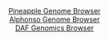 <div id="Pineapple_Genome_Browser" align="center">
  <a href="https://igv.org/app/?sessionURL=blob:zZNda9swFIb_i6BlA8eW7TiuDWUkXdLmow1LmoSlFCPbsqNNllRJcb7If58aNnazQnOxMdDF0eFI5z2vHh1AjaUinIEYeLYb2K4LLKBWfDNFlaD4AVVYgbhAVGELSFxgiVmGQXwABVIazSYjc3KltVCx4xAtGhViJbeVb6MK7TlDG2VnvHJuOKUo5RJpLpXTkajmDinrxganSAjb9PbtwMmRRg6iYsWZ4o7ArEw25r7kVyopMeMVTqo11eQkIDF6jMbcLtCn9mLazjKs1BDv.vl1e9hvz_3ubHnbulnOxneLWWtxOSUlQ3ot8XX6KPQ.73zhdD.uH1Y9uBvezZowUPvswv982d0KIrG6dkP3yo.aMILGGMJyvP2fZjaLnDn3MBCPm0620De3UTruDwajau7nX9W38VtzHy1AebY2HIBsJcPYhZYPW1bgtRqvoXtlQRgZdyQnIH56toCWKPtuyp8OQO.EoQUo_LI.gWMBLnMsQdyIIAzdKPKCZmi6RO7ROoC1pH_P2t5sEoXQa3teKykI1QblPFFMKBsxZtdZYZf7M71E_nKyHc_p6H6Fx6F6ufA6oreknStITcj_6OfrBzPtT09ohn2Pqn9C3nuE2Do9Fze_21bNabTs9Ae9l.5glHe3UrPwfl4037TnPGsKLiukTb3JmO1P4mokCWLaJGqiSEoo0buFcZFvQOx6vgEXZJxyQyKQZfoBWtByA_jxN6D.8fn4Aw--">Pineapple Genome Browser</a>
</div>
<div id="Alphonso_Genome_Browser" align="center">
  <a href="https://igv.org/app/?sessionURL=blob:zZJdb9owFIb_i6VWmxQS2yHQRKqmQD9oaekHomxUVWSME9wmdmI7gYL47_OqTbvppHKxaZIv7KNjn_d9_WxBw5TmUoAIYBcFLkLAAXopV2NSlDkbkYJpEKUk18wBiqVMMUEZiLYgJdqQyf2Vvbk0ptSR53FTtgoiMulq3yUF2UhBVtqlsvD6Ms_JXCpipNJeT5FGejxrWis2J2Xp2tm.G3gLYohH8nIphZZeyUSWrOx7ya9SkjEhC5YUdW74m4DE6rEaF25KvsTTcUwp03rIXi8Wx_HwIn7wTyez805_NrkZTCed6eGYZ4KYWrHjoZ9PVLF5HtXpeXz1cl4xeIDPbsP4TvDrA__k8HRdcsX0MeqiIz9sY4xtNFws2Pp_cm0X39P5LZ512we4h.qT6jRYp1Xw0HvoX38NqlLId537YOeAXNLasgDoUnUjBB0fdpwAd1o_tujIgTC0.SjJQfT45ACjCH2x7Y9bYF5LSwzQrKrf4HGAVAumQNQKIeyiMMRBu9uGYYh2zhbUKv974Z5N7sMuxDHGnSTlubE4LxItSu0SIdyGpm622TPN0f1AkqafZT26eb4Z0AGBt1d3tF5X.g9ZOsCOfvtAa_Qjiv4Jdx8R4pr5vrCNLy.zOZm1zfW3YVYZfwSxMesORzV9N562NbtfNKlUBTG231bs8SdtDVGcCGMLDdd8znNuXqc2RbkCEcK.hRZQmUtLIVDZ_BN0oIMC.Pk3nP7uafcd">Alphonso Genome Browser</a>
</div>


<div id="DAF_Genomics_Browser" align="center">
  <a href="https://igv.org/app/?sessionURL=blob:tZFra9swFIb_y4H0k2.Sb7EhDC_LjW7rluCGtZRwasuxmW15krykC_nvFW7HYKOMQQeSkDiX99V5TvCdCVnxFmKgFvEtQsAAWfLDBpuuZh.xYRLiAmvJDBCsYIK1GYP4BAVKhen6va4slepkbNs5FuaetbypMmlJ18LOlLxXJdOpJrWwwR.8xYO0Mt7oZIU21l3JW8ltzDImpenYHWv3uwPq42dsN7Rku6avVTWo7rQJbSy3CtRuqzZnx78Y.Q_KelVvku0mGeov2cMqnySXq.TanaU3i2B6k14tt2mwvdhU.xZVL9hk3PHZPRHCuZbViL69Wn7wpJr7i.Vx4R5G7ruL2bGrBJMTEpKxG3nED.FsQM2zXkOArBQkJp4R0rFBPc98vrp.oKcgeAXx7Z0BSmD2VaffnkA9dBoVSPatH6gZwEXOBMRm5DghiSLqe6HnRBE5GyfoRf3KLOfpOgodmlAaWPfYaP2iqocBaqE_g68F8rfOev8rqCyZfhb9ZkTny6nnfflE1qsg2a.iVNVJ.gIoA178WMFFg0qHnp7PWLDWeg1r1S8u7vnu_Ag-">DAF Genomics Browser</a>
</div>
